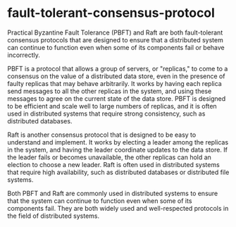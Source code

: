 # fault-tolerant-consensus-protocol


Practical Byzantine Fault Tolerance (PBFT) and Raft are both fault-tolerant consensus protocols that are designed to ensure that a distributed system can continue to function even when some of its components fail or behave incorrectly.

PBFT is a protocol that allows a group of servers, or "replicas," to come to a consensus on the value of a distributed data store, even in the presence of faulty replicas that may behave arbitrarily. It works by having each replica send messages to all the other replicas in the system, and using these messages to agree on the current state of the data store. PBFT is designed to be efficient and scale well to large numbers of replicas, and it is often used in distributed systems that require strong consistency, such as distributed databases.

Raft is another consensus protocol that is designed to be easy to understand and implement. It works by electing a leader among the replicas in the system, and having the leader coordinate updates to the data store. If the leader fails or becomes unavailable, the other replicas can hold an election to choose a new leader. Raft is often used in distributed systems that require high availability, such as distributed databases or distributed file systems.

Both PBFT and Raft are commonly used in distributed systems to ensure that the system can continue to function even when some of its components fail. They are both widely used and well-respected protocols in the field of distributed systems.

